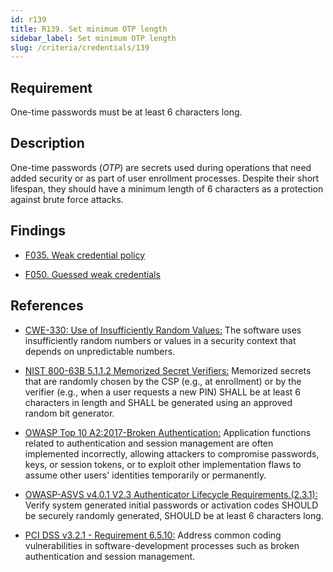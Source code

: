 ```yaml
---
id: r139
title: R139. Set minimum OTP length
sidebar_label: Set minimum OTP length
slug: /criteria/credentials/139
---
```


## Requirement

One-time passwords must be at least 6 characters long.

## Description

One-time passwords (*OTP*) are secrets used during operations that need added
security or as part of user enrollment processes.
Despite their short lifespan, they should have a minimum length of 6 characters
as a protection against brute force attacks.

## Findings

- [F035. Weak credential policy](https://fluidattacks.com/products/rules/findings/035/)

- [F050. Guessed weak credentials](https://fluidattacks.com/products/rules/findings/050/)

## References

- [CWE-330: Use of Insufficiently Random Values:](https://cwe.mitre.org/data/definitions/330.html)
The software uses insufficiently random numbers or values in a security context
that depends on unpredictable numbers.

- [NIST 800-63B 5.1.1.2 Memorized Secret Verifiers:](https://pages.nist.gov/800-63-3/sp800-63b.html)
Memorized secrets that are randomly chosen by the CSP (e.g., at enrollment)
or by the verifier (e.g., when a user requests a new PIN)
SHALL be at least 6 characters in length
and SHALL be generated using an approved random bit generator.

- [OWASP Top 10 A2:2017-Broken Authentication:](https://owasp.org/www-project-top-ten/OWASP_Top_Ten_2017/Top_10-2017_A2-Broken_Authentication)
Application functions related to authentication and session management are
often implemented incorrectly,
allowing attackers to compromise passwords, keys, or session tokens,
or to exploit other implementation flaws to assume other users' identities
temporarily or permanently.

- [OWASP-ASVS v4.0.1 V2.3 Authenticator Lifecycle Requirements.(2.3.1):](https://owasp.org/www-project-application-security-verification-standard/)
Verify system generated initial passwords or activation codes SHOULD
be securely randomly generated,
SHOULD be at least 6 characters long.

- [PCI DSS v3.2.1 - Requirement 6.5.10:](https://www.pcisecuritystandards.org/documents/PCI_DSS_v3-2-1.pdf)
Address common coding vulnerabilities in software-development processes such as
broken authentication and session management.
